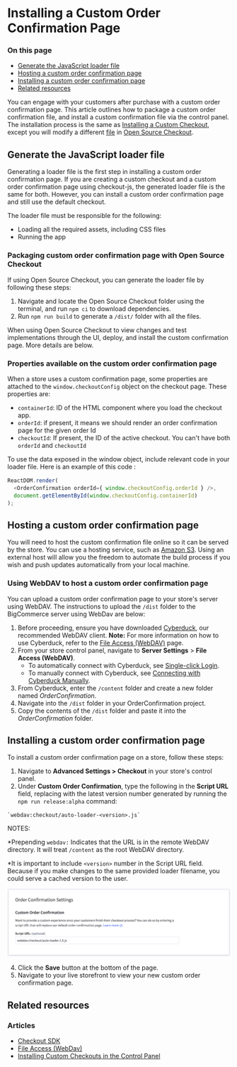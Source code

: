 # Installing a Custom Order Confirmation Page

<div class="otp" id="no-index">


### On this page

- [Generate the JavaScript loader file](#generate-the-javascript-loader-file)
- [Hosting a custom order confirmation page](#hosting-a-custom-order-confirmation-page)
- [Installing a custom order confirmation page](#installing-a-custom-order-confirmation-page)
- [Related resources](#related-resources)

</div>

You can engage with your customers after purchase with a custom order confirmation page. This article outlines how to package a custom order confirmation file, and install a custom confirmation file via the control panel.
The installation process is the same as [Installing a Custom Checkout](https://developer.bigcommerce.com/stencil-docs/customizing-checkout/installing-custom-checkouts), except you will modify a different [file](https://github.com/bigcommerce/checkout-js/blob/master/src/app/order/OrderConfirmation.tsx) in [Open Source Checkout](https://github.com/bigcommerce/checkout-js).

## Generate the JavaScript loader file
Generating a loader file is the first step in installing a custom order confirmation page. If you are creating a custom checkout and a custom order confirmation page using checkout-js, the generated loader file is the same for both. However, you can install a custom order confirmation page and still use the default checkout.

The loader file must be responsible for the following:

* Loading all the required assets, including CSS files
* Running the app

### Packaging custom order confirmation page with Open Source Checkout

If using Open Source Checkout, you can generate the loader file by following these steps:

1. Navigate and locate the Open Source Checkout folder using the terminal, and run `npm ci` to download dependencies.
2. Run `npm run build` to generate a `/dist/` folder with all the files.

When using Open Source Checkout to view changes and test implementations through the UI, deploy, and install the custom confirmation page. More details are below.

### Properties available on the custom order confirmation page
When a store uses a custom confirmation page, some properties are attached to the `window.checkoutConfig` object on the checkout page. These properties are:

* `containerId`: ID of the HTML component where you load the checkout app.
* `orderId`: if present, it means we should render an order confirmation page for the given order Id
* `checkoutId`: If present, the ID of the active checkout. You can't have both `orderId` and `checkoutId`

To use the data exposed in the window object, include relevant code in your loader file. Here is an example of this code :

```js
ReactDOM.render(
  <OrderConfirmation orderId={ window.checkoutConfig.orderId } />,
  document.getElementById(window.checkoutConfig.containerId)
);
```

## Hosting a custom order confirmation page

You will need to host the custom confirmation file online so it can be served by the store. You can use a hosting service, such as [Amazon S3](https://aws.amazon.com/s3/). Using an external host will allow you the freedom to automate the build process if you wish and push updates automatically from your local machine.

### Using WebDAV to host a custom order confirmation page

You can upload a custom order confirmation page to your store's server using WebDAV. The instructions to upload the `/dist` folder to the BigCommerce server using WebDav are below:

1. Before proceeding, ensure you have downloaded [Cyberduck](https://cyberduck.io/), our recommended WebDAV client.
**Note:**  For more information on how to use Cyberduck, refer to the [File Access (WebDAV)](https://support.bigcommerce.com/s/article/File-Access-WebDAV) page.
2. From your store control panel, navigate to **Server Settings** > **File Access (WebDAV)**.
    - To automatically connect with Cyberduck, see [Single-click Login](https://support.bigcommerce.com/s/article/File-Access-WebDAV#login).
    - To manually connect with Cyberduck, see [Connecting with Cyberduck Manually](https://support.bigcommerce.com/s/article/File-Access-WebDAV#manual).
3. From Cyberduck, enter the `/content` folder and create a new folder named *OrderConfirmation*.
4. Navigate into the `/dist` folder in your OrderConfirmation project.
5. Copy the contents of the `/dist` folder and paste it into the *OrderConfirmation* folder.

## Installing a custom order confirmation page  

To install a custom order confirmation page on a store, follow these steps:

1. Navigate to **Advanced Settings > Checkout** in your store's control panel.
2. Under **Custom Order Confirmation**, type the following in the **Script URL** field, replacing <version> with the latest version number generated by running the `npm run release:alpha` command:
  ```
  `webdav:checkout/auto-loader-<version>.js`
  ```
  NOTES:
  
  *Prepending `webdav:` Indicates that the URL is in the remote WebDAV directory. It will treat `/content` as the root WebDAV directory.
  
  *It is important to include `<version>` number in the Script URL field. Because if you make changes to the same provided loader filename, you could serve a cached version to the user.
  
![order-confirmation-page](https://raw.githubusercontent.com/bigcommerce/dev-docs/master/assets/images/order-confirmation-page.png "Custom Order Confirmation Page")
 
4. Click the **Save** button at the bottom of the page.
5. Navigate to your live storefront to view your new custom order confirmation page.

## Related resources

### Articles
- [Checkout SDK](https://developer.bigcommerce.com/stencil-docs/customizing-checkout/checkout-sdk)
- [File Access (WebDav)](https://support.bigcommerce.com/s/article/File-Access-WebDAV)
- [Installing Custom Checkouts in the Control Panel](https://support.bigcommerce.com/s/blog-article/aAn4O000000CdFGSA0/installing-custom-checkouts-in-the-control-panel)
